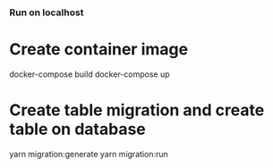 ### Run on localhost

# Create container image

docker-compose build
docker-compose up

# Create table migration and create table on database

yarn migration:generate
yarn migration:run
